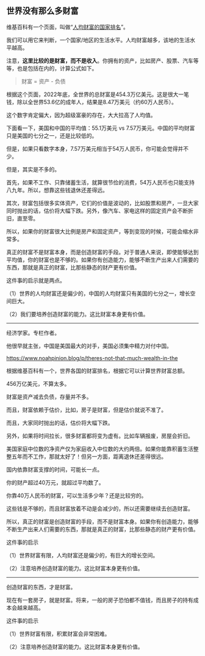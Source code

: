 ## 世界没有那么多财富

维基百科有一个页面，叫做“[人均财富的国家排名](https://en.wikipedia.org/wiki/List_of_countries_by_wealth_per_adult)”。

我们可以用它来判断，一个国家/地区的生活水平。人均财富越多，该地的生活水平越高。

注意，**这里比较的是财富，而不是收入**。你拥有的资产，比如房产、股票、汽车等等，也是包括在内的，计算公式如下。

> 财富 = 资产 - 负债

根据这个页面，2022年底，全世界的总财富是454.3万亿美元。这是很大一笔钱，除以全世界53.6亿的成年人，结果是8.47万美元（约60万人民币）。

这个数字肯定偏大，因为超级富豪的存在，大大拉高了人均值。

下面看一下，美国和中国的平均值：55.1万美元 vs 7.57万美元。中国的平均财富只是美国的七分之一，还是比较低的。

但是，如果只看数字本身，7.57万美元相当于54万人民币，你可能会觉得并不少。

但是，其实是不多的。

首先，如果不工作、只靠储蓄生活，就算很节俭的消费，54万人民币也只能支持八九年。所以，想靠这些钱退休还差得远。

其次，财富包括很多实体资产，它们的价值是波动的，比如股票和房产，一旦大家同时抛出的话，估价将大幅下跌。另外，像汽车、家电这样的固定资产会不断折旧，直至零。

所以，如果你的财富很大比例是房产和固定资产，等到变现的时候，可能会缩水非常多。

真正的财富不是财富本身，而是创造财富的手段。对于普通人来说，即使能够达到平均值，你的财富也是不够的。如果你有创造能力，能够不断生产出来人们需要的东西，那就是真正的财富，比那些静态的财产更有价值。

这件事的启示就是两点。

（1）世界的人均财富还是偏少的，中国的人均财富只有美国的七分之一，增长空间巨大。

（2）我们要培养创造财富的能力。这比财富本身更有价值。

---

经济学家。专栏作者。

他很早就主张，中国是美国最大的对手，美国必须集中精力对付中国。

https://www.noahpinion.blog/p/theres-not-that-much-wealth-in-the

根据维基百科有一个，世界各国的财富排名，根据它可以计算世界财富总额。

456万亿美元，不算太多。

财富是资产减去负债，存量并不多。

而且，财富依赖于估价，比如，房子是财富，但是估价就说不准了。

而且，大家同时抛出的话，估价将大幅下跌。

另外，如果将时间拉长，很多财富都将变为虚有。比如车辆报废，房屋会折旧。

美国家庭中位数的净资产仅为家庭收入中位数的大约两倍。如果你能靠积蓄生活整整五年而不工作，那就太好了！但另一方面，距离退休还差得很远。

国内依靠财富支撑的时间，可能长一点。

你的财产超过40万元，就超过平均数了。

你靠40万人民币的财富，可以生活多少年？还是比较穷的。

这些钱是不够的，而且财富放着不动是会减少的，所以还需要继续去创造财富。

所以，真正的财富是创造财富的手段，而不是财富本身。如果你有创造能力，能够不断生产出来人们需要的东西，那就是真正的财富，比那些静态的财产更有价值。

这件事的启示

（1）世界财富有限，人均财富还是偏少的，有巨大的增长空间。

（2）注意培养创造财富的能力。这比财富本身更有价值。

---

创造财富的东西，才是财富。

现在有一套房子，就是财富。将来，一般的房子恐怕都不值钱，而且房子的持有成本会越来越高。

这件事的启示

（1）世界财富有限，积累财富会非常困难。

（2）注意培养创造财富的能力。这比财富本身更有价值。